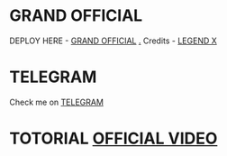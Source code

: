 # GRAND OFFICIAL

DEPLOY HERE - [GRAND OFFICIAL](https://dashboard.heroku.com/new?button-url=https%3A%2F%2Fgithub.com%2Flegendx22%2FGRANDROBOT&template=https%3A%2F%2Fgithub.com%2Flegendx22%2FGRANDROBOT)
[.](https://heroku.com/deploy)
Credits - [LEGEND X](https://t.me/Xqueen)

# TELEGRAM
Check me on [TELEGRAM](https://t.me/sbtechz)
# TOTORIAL [OFFICIAL VIDEO](https://youtu.be/JK9cLTDZUR0)
